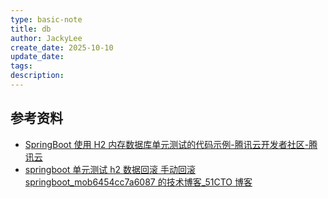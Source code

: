 ```yaml
---
type: basic-note
title: db
author: JackyLee
create_date: 2025-10-10
update_date:
tags:
description:
---
```


## 参考资料

- [SpringBoot 使用 H2 内存数据库单元测试的代码示例-腾讯云开发者社区-腾讯云](https://cloud.tencent.com/developer/article/1870289)
- [springboot 单元测试 h2 数据回滚 手动回滚 springboot_mob6454cc7a6087 的技术博客\_51CTO 博客](https://blog.51cto.com/u_16099341/10175054)
